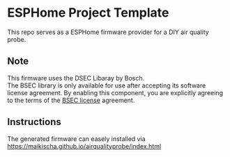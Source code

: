 # ESPHome Project Template
This repo serves as a ESPHome firmware provider for a DIY air quality probe.

## Note
This firmware uses the DSEC Libaray by Bosch.<br/>
The BSEC library is only available for use after accepting its software license agreement. 
By enabling this component, you are explicitly agreeing to the terms of the [BSEC license](https://www.bosch-sensortec.com/media/boschsensortec/downloads/bsec/2017-07-17_clickthrough_license_terms_environmentalib_sw_clean.pdf) agreement.

## Instructions
The generated firmware can easely installed via https://maikischa.github.io/airqualityprobe/index.html